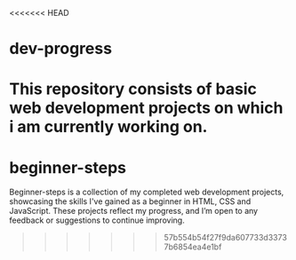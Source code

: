 <<<<<<< HEAD
# dev-progress
This repository consists of basic web development projects on which i am currently working on.
=======
# beginner-steps
Beginner-steps is a collection of my completed web development projects, showcasing the skills I've gained as a beginner in HTML, CSS and JavaScript. These projects reflect my progress, and I’m open to any feedback or suggestions to continue improving.
>>>>>>> 57b554b54f27f9da607733d33737b6854ea4e1bf
